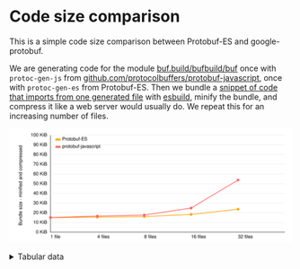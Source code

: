 # Code size comparison

This is a simple code size comparison between Protobuf-ES and google-protobuf.

We are generating code for the module [buf.build/bufbuild/buf](https://buf.build/bufbuild/buf)
once with `protoc-gen-js` from [github.com/protocolbuffers/protobuf-javascript](https://github.com/protocolbuffers/protobuf-javascript),
once with `protoc-gen-es` from Protobuf-ES. Then we bundle a [snippet of code that imports from one generated file](./src/gen/protobuf-es/entry-1.ts)
with [esbuild](https://esbuild.github.io/), minify the bundle, and compress it like a web server would
usually do. We repeat this for an increasing number of files.

![chart](./chart.svg)

<details><summary>Tabular data</summary>

<!-- TABLE-START -->

| code generator      | files | bundle size |  minified | compressed |
| ------------------- | ----: | ----------: | --------: | ---------: |
| Protobuf-ES         |     1 |   126,585 b |  65,684 b |   15,268 b |
| Protobuf-ES         |     4 |   128,774 b |  67,192 b |   15,925 b |
| Protobuf-ES         |     8 |   131,536 b |  68,963 b |   16,458 b |
| Protobuf-ES         |    16 |   141,986 b |  76,944 b |   18,756 b |
| Protobuf-ES         |    32 |   169,777 b |  98,962 b |   24,290 b |
| protobuf-javascript |     1 |   104,048 b |  70,318 b |   15,474 b |
| protobuf-javascript |     4 |   130,525 b |  85,665 b |   16,994 b |
| protobuf-javascript |     8 |   152,417 b |  98,037 b |   18,112 b |
| protobuf-javascript |    16 |   311,442 b | 192,876 b |   25,475 b |
| protobuf-javascript |    32 | 1,070,371 b | 679,494 b |   55,049 b |

<!-- TABLE-END -->

</details>
